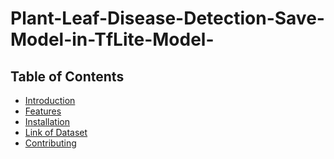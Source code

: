 # Plant-Leaf-Disease-Detection-Save-Model-in-TfLite-Model-

## Table of Contents

- [Introduction](#introduction)
- [Features](#features)
- [Installation](#installation)
- [Link of Dataset]([#usage](https://www.kaggle.com/datasets/rizwan123456789/potato-disease-leaf-datasetpld)https://www.kaggle.com/datasets/rizwan123456789/potato-disease-leaf-datasetpld)
- [Contributing](#contributing)
